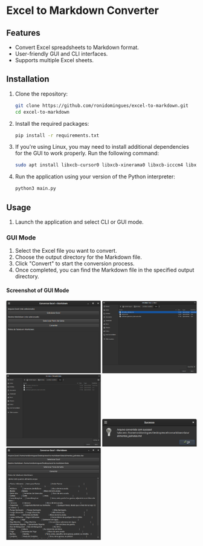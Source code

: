 # Excel to Markdown Converter

## Features

- Convert Excel spreadsheets to Markdown format.
- User-friendly GUI and CLI interfaces.
- Supports multiple Excel sheets.

## Installation

1. Clone the repository:
   
   ```bash
   git clone https://github.com/ronidomingues/excel-to-markdown.git
   cd excel-to-markdown
   ```

2. Install the required packages:
    
    ```bash
   pip install -r requirements.txt
   ```

3. If you're using Linux, you may need to install additional dependencies for the GUI to work properly. Run the following command:
    
   ```bash
   sudo apt install libxcb-cursor0 libxcb-xinerama0 libxcb-icccm4 libxcb-image0 libxcb-keysyms1 libxcb-randr0 libxcb-render-util0
   ```

4. Run the application using your version of the Python interpreter:

   ```bash
   python3 main.py
   ```

## Usage

1. Launch the application and select CLI or GUI mode.

### GUI Mode

1. Select the Excel file you want to convert.
2. Choose the output directory for the Markdown file.
3. Click "Convert" to start the conversion process.
4. Once completed, you can find the Markdown file in the specified output directory.

#### Screenshot of GUI Mode

<p float="left">
   <img src="docs/screenshot_01_gui_mode.png" alt="GUI Mode Insterface" width="250" />
   <img src="docs/screenshot_02_select_excel_file.png" alt="Select File" width="250" />
   <img src="docs/screenshot_03_select_folder.png" alt="Select Output Folder" width="250" />
   <img src="docs/screenshot_04_messagebox.png" alt="Conversion Message" width="250" />
   <img src="docs/screenshot_05_preview_conversion.png" alt="Preview Conversion" width="250" />
</p>
